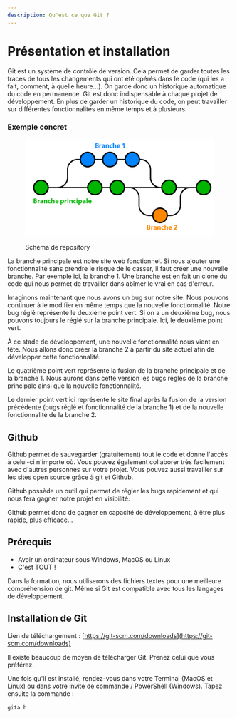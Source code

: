 ```yaml
---
description: Qu'est ce que Git ?
---
```


# Présentation et installation

Git est un système de contrôle de version. Cela permet de garder toutes les traces de tous les changements qui ont été opérés dans le code (qui les a fait, comment, à quelle heure...). On garde donc un historique automatique du code en permanence. Git est donc indispensable à chaque projet de développement. En plus de garder un historique du code, on peut travailler sur différentes fonctionnalités en même temps et à plusieurs.

### Exemple concret

<figure><img src=".gitbook/assets/Branch.png" alt=""><figcaption><p>Schéma de repository</p></figcaption></figure>

La branche principale est notre site web fonctionnel. Si nous ajouter une fonctionnalité sans prendre le risque de le casser, il faut créer une nouvelle branche. Par exemple ici, la branche 1. Une branche est en fait un clone du code qui nous permet de travailler dans abîmer le vrai en cas d'erreur.

Imaginons maintenant que nous avons un bug sur notre site. Nous pouvons continuer à le modifier en même temps que la nouvelle fonctionnalité. Notre bug réglé représente le deuxième point vert. Si on a un deuxième bug, nous pouvons toujours le réglé sur la branche principale. Ici, le deuxième point vert.

À ce stade de développement, une nouvelle fonctionnalité nous vient en tête. Nous allons donc créer la branche 2 à partir du site actuel afin de développer cette fonctionnalité.

Le quatrième point vert représente la fusion de la branche principale et de la branche 1. Nous aurons dans cette version les bugs réglés de la branche principale ainsi que la nouvelle fonctionnalité.

Le dernier point vert ici représente le site final après la fusion de la version précédente (bugs réglé et fonctionnalité de la branche 1) et de la nouvelle fonctionnalité de la branche 2.

## Github

Github permet de sauvegarder (gratuitement) tout le code et donne l'accès à celui-ci n'importe où. Vous pouvez également collaborer très facilement avec d'autres personnes sur votre projet. Vous pouvez aussi travailler sur les sites open source grâce à git et Github.

Github possède un outil qui permet de régler les bugs rapidement et qui nous fera gagner notre projet en visibilité.

Github permet donc de gagner en capacité de développement, à être plus rapide, plus efficace...

## Prérequis

* Avoir un ordinateur sous Windows, MacOS ou Linux
* C'est TOUT !

Dans la formation, nous utiliserons des fichiers textes pour une meilleure compréhension de git. Même si Git est compatible avec tous les langages de développement.

## Installation de Git

Lien de téléchargement : [https://git-scm.com/downloads](https://git-scm.com/downloads)

Il existe beaucoup de moyen de télécharger Git. Prenez celui que vous préférez.

Une fois qu'il est installé, rendez-vous dans votre Terminal (MacOS et Linux) ou dans votre invite de commande / PowerShell (Windows). Tapez ensuite la commande :&#x20;

```sh
gita h
```
